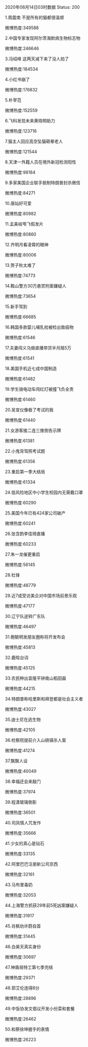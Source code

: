 2020年08月14日03时数据
Status: 200

1.周震南 不是所有的猫都很温顺

微博热度:349588

2.中国专家发现阿尔茨海默病生物标志物

微博热度:246646

3.冯绍峰 这两天减下来了没人拍了

微博热度:184534

4.小红书崩了

微博热度:176832

5.朴宰范

微博热度:152559

6.飞科发现未来黄晓明助力

微博热度:123716

7.猫主人回应高空坠猫砸晕老人

微博热度:121544

8.天津一外籍人员在境外新冠检测阳性

微博热度:98184

9.多家美国企业联手抵制特朗普封杀微信

微博热度:84271

10.唐灿好可爱

微博热度:80982

11.孟美岐甩飞假发片

微博热度:80860

12.齐明月看凌霄的眼神

微博热度:80006

13.贺子秋太难了

微博热度:74773

14.鞍山警方30万悬赏刑案嫌疑人

微博热度:73654

15.新手驾到

微博热度:66685

16.韩国多款婴儿哺乳枕被检出致癌物

微博热度:61546

17.夫妻闯义乌做直播带货半月赔5万

微博热度:61541

18.美国手机近七成中国制造

微博热度:61482

19.学生骑电动车闯红灯被撞飞负全责

微博热度:61460

20.吴宣仪像极了考试的我

微博热度:61440

21.女游客接二连三推倒告示牌

微博热度:61381

22.小鬼背驾照考试题

微博热度:61356

23.重启第一季大结局

微博热度:61334

24.低风险地区中小学生校园内无需戴口罩

微博热度:60290

25.美国今年已有424家公司破产

微博热度:60241

26.张含韵李佳琦直播

微博热度:60233

27.朱一龙催更重启

微博热度:56145

28.杜锋

微博热度:48779

29.近7成受访美企对中国市场前景乐观

微博热度:47177

30.辽宁队逆转广东队

微博热度:46497

31.鲍毓明发朋友圈称将开发布会

微博热度:45813

32.鹿晗台词

微博热度:45125

33.农民种出袁隆平钟南山稻田画

微博热度:44215

34.特朗普称哈里斯和拜登都是社会主义者

微博热度:43027

35.迪士尼在逃生物

微博热度:42105

36.检察院提前介入山砀镇杀人案

微博热度:41274

37.飘飘人设

微博热度:40049

38.幸福还会来敲门

微博热度:37974

39.程潇玻璃倒影

微博热度:36501

40.司凤情人咒发作

微博热度:35666

41.少女的真心是钻石

微博热度:33135

42.阿里巴巴注册新公司京西

微博热度:32161

43.马布里毒奶

微博热度:32053

44.上海警方抓获29年前5死凶案嫌疑人

微博热度:31917

45.肖枫劝许蔚自首

微博热度:31445

46.白昊天真实身份

微博热度:30697

47.神盾局特工第七季完结

微博热度:29371

48.郭艾伦连得8分

微博热度:28896

49.中饭协发文倡议开发小份菜和套餐

微博热度:26462

50.和蔡徐坤握手的表情

微博热度:26223

